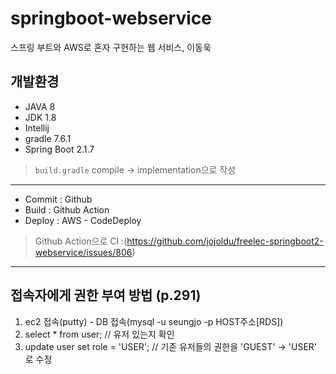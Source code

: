 # springboot-webservice
스프링 부트와 AWS로 혼자 구현하는 웹 서비스, 이동욱

## 개발환경
- JAVA 8
- JDK 1.8
- Intellij
- gradle 7.6.1
- Spring Boot 2.1.7

> `build.gradle` compile -> implementation으로 작성

---
- Commit : Github
- Build : Github Action
- Deploy : AWS - CodeDeploy
> Github Action으로 CI :(https://github.com/jojoldu/freelec-springboot2-webservice/issues/806)

---

## 접속자에게 권한 부여 방법 (p.291)
1. ec2 접속(putty) - DB 접속(mysql -u seungjo -p HOST주소[RDS])
2. select * from user; // 유저 있는지 확인
3. update user set role = 'USER'; // 기존 유저들의 권한을 'GUEST' -> 'USER' 로 수정
